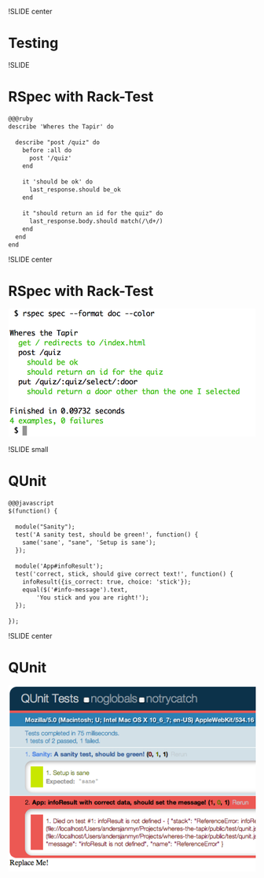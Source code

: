 !SLIDE center
# Testing

!SLIDE 
# RSpec with Rack-Test
    @@@ruby
    describe 'Wheres the Tapir' do

      describe "post /quiz" do
        before :all do
          post '/quiz'
        end

        it 'should be ok' do
          last_response.should be_ok
        end

        it "should return an id for the quiz" do
          last_response.body.should match(/\d+/)
        end
      end
    end




!SLIDE center
# RSpec with Rack-Test
![rspec-rack](rspec-rack.png)

!SLIDE small
# QUnit

    @@@javascript
    $(function() {

      module("Sanity");
      test('A sanity test, should be green!', function() {
        same('sane', "sane", 'Setup is sane');
      });

      module('App#infoResult');
      test('correct, stick, should give correct text!', function() {
        infoResult({is_correct: true, choice: 'stick'});
        equal($('#info-message').text, 
            'You stick and you are right!');
      });

    });




!SLIDE center
# QUnit
![qunit](qunit.png)



